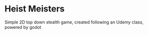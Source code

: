 # Heist Meisters
Simple 2D top down stealth game, created following an Udemy class, powered by godot
